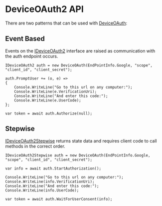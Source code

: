 # DeviceOAuth2 API

There are two patterns that can be used with [DeviceOAuth](xref:DeviceOAuth2.DeviceOAuth):

## Event Based

Events on the [IDeviceOAuth2](xref:DeviceOAuth2.IDeviceOAuth2) interface are raised as communication with the auth endpoint occurs.

    IDeviceOAuth2 auth = new DeviceOAuth(EndPointInfo.Google, "scope", "client_id", "client_secret");

    auth.PromptUser += (o, e) =>
    {
        Console.WriteLine("Go to this url on any computer:");
        Console.WriteLine(e.VerificationUri);
        Console.WriteLine("And enter this code:");
        Console.WriteLine(e.UserCode);
    };

    var token = await auth.Authorize(null);

## Stepwise

[IDeviceOAuth2Stepwise](xref:DeviceOAuth2.IDeviceOAuth2) returns state data and requires client code to call methods in the correct order.

    IDeviceOAuth2Stepwise auth = new DeviceOAuth(EndPointInfo.Google, "scope", "client_id", "client_secret");

    var info = await auth.StartAuthorization();

    Console.WriteLine("Go to this url on any computer:");
    Console.WriteLine(info.VerificationUri);
    Console.WriteLine("And enter this code:");
    Console.WriteLine(info.UserCode);

    var token = await auth.WaitForUserConsent(info);